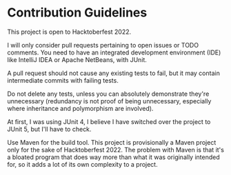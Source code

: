 # Contribution Guidelines

This project is open to Hacktoberfest 2022.

I will only consider pull requests pertaining to open issues or TODO comments. 
You need to have an integrated development environment (IDE) like IntelliJ IDEA 
or Apache NetBeans, with JUnit.

A pull request should not cause any existing tests to fail, but it may contain 
intermediate commits with failing tests.

Do not delete any tests, unless you can absolutely demonstrate they're 
unnecessary (redundancy is not proof of being unnecessary, especially where 
inheritance and polymorphism are involved).

At first, I was using JUnit 4, I believe I have switched over the project to 
JUnit 5, but I'll have to check.

Use Maven for the build tool. This project is provisionally a Maven project only for the sake of Hacktoberfest 2022. The problem with Maven is that it's a bloated program that does way more than what it was originally intended for, so it adds a lot of its own complexity to a project.

